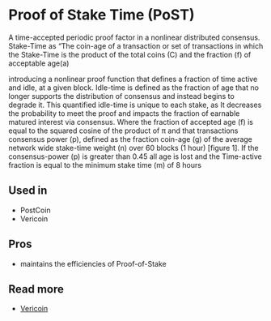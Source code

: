 # Proof of Stake Time \(PoST\)

A time-accepted periodic proof factor in a nonlinear distributed consensus. Stake-Time as “The coin-age of a transaction or set of transactions in which the Stake-Time is the product of the total coins \(C\) and the fraction \(f\) of acceptable age\(a\)

introducing a nonlinear proof function that defines a fraction of time active and idle, at a given block. Idle-time is defined as the fraction of age that no longer supports the distribution of consensus and instead begins to degrade it. This quantified idle-time is unique to each stake, as It decreases the probability to meet the proof and impacts the fraction of earnable matured interest via consensus. Where the fraction of accepted age \(f\) is equal to the squared cosine of the product of π and that transactions consensus power \(p\), defined as the fraction coin-age \(g\) of the average network wide stake-time weight \(n\) over 60 blocks \(1 hour\) \[figure 1\]. If the consensus-power \(p\) is greater than 0.45 all age is lost and the Time-active fraction is equal to the minimum stake time \(m\) of 8 hours

## Used in

* PostCoin
* Vericoin

## Pros

* maintains the efficiencies of Proof-of-Stake

## Read more

* [Vericoin](https://vericoin.info)


